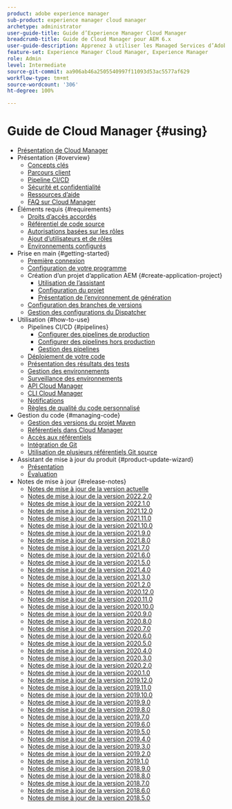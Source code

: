 ```yaml
---
product: adobe experience manager
sub-product: experience manager cloud manager
archetype: administrator
user-guide-title: Guide d’Experience Manager Cloud Manager
breadcrumb-title: Guide de Cloud Manager pour AEM 6.x
user-guide-description: Apprenez à utiliser les Managed Services d’Adobe pour gérer de manière autonome Experience Manager en mode cloud.
feature-set: Experience Manager Cloud Manager, Experience Manager
role: Admin
level: Intermediate
source-git-commit: aa906ab46a2505540997f11093d53ac5577af629
workflow-type: tm+mt
source-wordcount: '306'
ht-degree: 100%

---
```



# Guide de Cloud Manager {#using}

+ [Présentation de Cloud Manager](introduction-to-cloud-manager.md)
+ Présentation {#overview}
   + [Concepts clés](key-concepts.md)
   + [Parcours client](customer-journey.md)
   + [Pipeline CI/CD](ci-cd-pipeline.md)
   + [Sécurité et confidentialité](security-and-privacy.md)
   + [Ressources d’aide](help-resources.md)
   + [FAQ sur Cloud Manager](cloud-manager-faqs.md)
+ Éléments requis {#requirements}
   + [Droits d’accès accordés](access-rights-granted.md)
   + [Référentiel de code source](source-code-repository.md)
   + [Autorisations basées sur les rôles](role-based-permissions.md)
   + [Ajout d’utilisateurs et de rôles](setting-up-users-and-roles.md)
   + [Environnements configurés](environments-provisioned.md)
+ Prise en main {#getting-started}
   + [Première connexion](first-time-login.md)
   + [Configuration de votre programme](setting-up-program.md)
   + Création d’un projet d’application AEM {#create-application-project}
      + [Utilisation de l’assistant](using-the-wizard.md)
      + [Configuration du projet](setting-up-project.md)
      + [Présentation de l’environnement de génération](build-environment-details.md)
   + [Configuration des branches de versions](configure-your-release-branches.md)
   + [Gestion des configurations du Dispatcher](dispatcher-configurations.md)
+ Utilisation {#how-to-use}
   + Pipelines CI/CD {#pipelines}
      + [Configurer des pipelines de production](configuring-production-pipelines.md)
      + [Configurer des pipelines hors production](configuring-non-production-pipelines.md)
      + [Gestion des pipelines](managing-pipelines.md)
   + [Déploiement de votre code](deploying-code.md)
   + [Présentation des résultats des tests](understand-your-test-results.md)
   + [Gestion des environnements](manage-your-environment.md)
   + [Surveillance des environnements](monitor-your-environments.md)
   + [API Cloud Manager](https://www.adobe.io/apis/experiencecloud/cloud-manager/docs.html)
   + [CLI Cloud Manager](https://github.com/adobe/aio-cli-plugin-cloudmanager/blob/main/README.md)
   + [Notifications](notifications.md)
   + [Règles de qualité du code personnalisé](custom-code-quality-rules.md)
+ Gestion du code {#managing-code}
   + [Gestion des versions du projet Maven](activating-maven-project.md)
   + [Référentiels dans Cloud Manager](cloud-manager-repositories.md)
   + [Accès aux référentiels](accessing-repos.md)
   + [Intégration de Git](setup-cloud-manager-git-integration.md)
   + [Utilisation de plusieurs référentiels Git source](/help/using/working-with-multiple-source-git-repos.md)
+ Assistant de mise à jour du produit {#product-update-wizard}
   + [Présentation](overview-productupdate-wizard.md)
   + [Évaluation](evaluation.md)
+ Notes de mise à jour {#release-notes}
   + [Notes de mise à jour de la version actuelle](release-notes-current.md)
   + [Notes de mise à jour de la version 2022.2.0](release-notes-2022-2-0.md)
   + [Notes de mise à jour de la version 2022.1.0](release-notes-2022-1-0.md)
   + [Notes de mise à jour de la version 2021.12.0](release-notes-2021-12-0.md)
   + [Notes de mise à jour de la version 2021.11.0](release-notes-2021-11-0.md)
   + [Notes de mise à jour de la version 2021.10.0](release-notes-2021-10-0.md)
   + [Notes de mise à jour de la version 2021.9.0](release-notes-2021-9-0.md)
   + [Notes de mise à jour de la version 2021.8.0](release-notes-2021-8-0.md)
   + [Notes de mise à jour de la version 2021.7.0](release-notes-2021-7-0.md)
   + [Notes de mise à jour de la version 2021.6.0](release-notes-2021-6-0.md)
   + [Notes de mise à jour de la version 2021.5.0](release-notes-2021-5-0.md)
   + [Notes de mise à jour de la version 2021.4.0](release-notes-2021-4-0.md)
   + [Notes de mise à jour de la version 2021.3.0](release-notes-2021-3-0.md)
   + [Notes de mise à jour de la version 2021.2.0](release-notes-2021-2-0.md)
   + [Notes de mise à jour de la version 2020.12.0](release-notes-2020-12-0.md)
   + [Notes de mise à jour de la version 2020.11.0](release-notes-2020-11-0.md)
   + [Notes de mise à jour de la version 2020.10.0](release-notes-2020-10-0.md)
   + [Notes de mise à jour de la version 2020.9.0](release-notes-2020-9-0.md)
   + [Notes de mise à jour de la version 2020.8.0](release-notes-2020-8-0.md)
   + [Notes de mise à jour de la version 2020.7.0](release-notes-2020-7-0.md)
   + [Notes de mise à jour de la version 2020.6.0](release-notes-2020-6-0.md)
   + [Notes de mise à jour de la version 2020.5.0](release-notes-2020-5-0.md)
   + [Notes de mise à jour de la version 2020.4.0](release-notes-2020-4-0.md)
   + [Notes de mise à jour de la version 2020.3.0](release-notes-2020-3-0.md)
   + [Notes de mise à jour de la version 2020.2.0](release-notes-2020-2-0.md)
   + [Notes de mise à jour de la version 2020.1.0](release-notes-2020-1-0.md)
   + [Notes de mise à jour de la version 2019.12.0](release-notes-2019-12-0.md)
   + [Notes de mise à jour de la version 2019.11.0](release-notes-2019-11-0.md)
   + [Notes de mise à jour de la version 2019.10.0](release-notes-2019-10-0.md)
   + [Notes de mise à jour de la version 2019.9.0](release-notes-2019-9-0.md)
   + [Notes de mise à jour de la version 2019.8.0](release-notes-2019-8-0.md)
   + [Notes de mise à jour de la version 2019.7.0](release-notes-2019-7-0.md)
   + [Notes de mise à jour de la version 2019.6.0](release-notes-2019-6-0.md)
   + [Notes de mise à jour de la version 2019.5.0](release-notes-2019-5-0.md)
   + [Notes de mise à jour de la version 2019.4.0](release-notes-2019-4-0.md)
   + [Notes de mise à jour de la version 2019.3.0](release-notes-2019-3-0.md)
   + [Notes de mise à jour de la version 2019.2.0](release-notes-2019-2-0.md)
   + [Notes de mise à jour de la version 2019.1.0](release-notes-2019-1-0.md)
   + [Notes de mise à jour de la version 2018.9.0](release-notes-2018-9-0.md)
   + [Notes de mise à jour de la version 2018.8.0](release-notes-2018-8-0.md)
   + [Notes de mise à jour de la version 2018.7.0](release-notes-2018-7-0.md)
   + [Notes de mise à jour de la version 2018.6.0](release-notes-2018-6-0.md)
   + [Notes de mise à jour de la version 2018.5.0](release-notes-2018-5-0.md)

